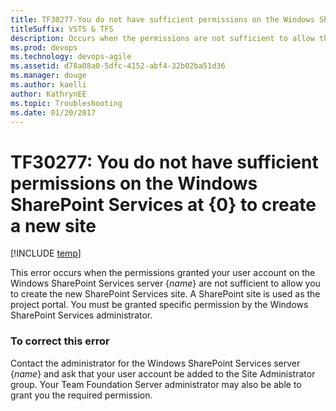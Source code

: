```yaml
---
title: TF30277-You do not have sufficient permissions on the Windows SharePoint Services at {0} to create a new site titleSuffix: VSTS & TFS
description: Occurs when the permissions are not sufficient to allow the user to create a new SharePoint Services site.
ms.prod: devops
ms.technology: devops-agile
ms.assetid: d78a08a0-5dfc-4152-abf4-32b02ba51d36
ms.manager: douge
ms.author: kaelliauthor: KathrynEE
ms.topic: Troubleshooting
ms.date: 01/20/2017
---
```



# TF30277: You do not have sufficient permissions on the Windows SharePoint Services at {0} to create a new site

[!INCLUDE [temp](../../_shared/version-vsts-tfs-all-versions.md)]

This error occurs when the permissions granted your user account on the Windows SharePoint Services server {*name*} are not sufficient to allow you to create the new SharePoint Services site. A SharePoint site is used as the project portal. You must be granted specific permission by the Windows SharePoint Services administrator.  
  
### To correct this error  
  
Contact the administrator for the Windows SharePoint Services server {*name*} and ask that your user account be added to the Site Administrator group. Your Team Foundation Server administrator may also be able to grant you the required permission.